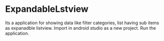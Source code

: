 # ExpandableLstview
Its a application for showing data like filter categories, list having sub items as expanadble listview.
Import in android studio as a new project.
Run the application.

